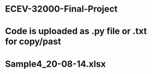 # ECEV-32000-Final-Project
# Code is uploaded as .py file or .txt for copy/past
# Sample4_20-08-14.xlsx
